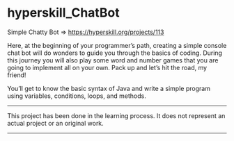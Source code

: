 # hyperskill_ChatBot
Simple Chatty Bot => https://hyperskill.org/projects/113

Here, at the beginning of your programmer’s path, creating a simple console chat bot will do wonders to guide you through the basics of coding. During this journey you will also play some word and number games that you are going to implement all on your own. Pack up and let’s hit the road, my friend!

You’ll get to know the basic syntax of Java and write a simple program using variables, conditions, loops, and methods.


***
This project has been done in the learning process. It does not represent an actual project or an original work.
***
